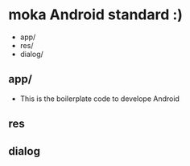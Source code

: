 # moka Android standard :) 

- app/
- res/
- dialog/

## app/

- This is the boilerplate code to develope Android

## res

## dialog

